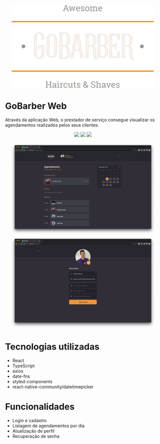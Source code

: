 <p align="center">
  <img src="../.github/logo.svg">
</p>

# GoBarber Web
Através da aplicação Web, o prestador de serviço consegue visualizar os agendamentos realizados pelos seus clientes.

<p align="center">
  <img height="300" src="../.github/logon.png">
  <img height="300" src="../.github/logon2.png">
  <img height="300" src="../.github/webSignin.png">
</p>

<p align="center">
  <img height="300" src="../.github/appointments2.png">
  <img height="300" src="../.github/profile2.png">
</p>


# Tecnologias utilizadas
- React
- TypeScript
- axios
- date-fns
- styled-components
- react-native-community/datetimepicker

# Funcionalidades
- Login e cadastro
- Listagem de agendamentos por dia
- Atualização de perfil
- Recuperação de senha
